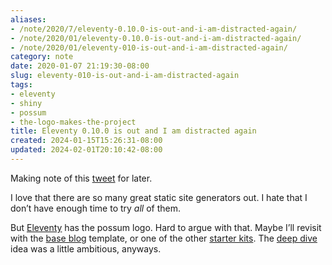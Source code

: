 ```yaml
---
aliases:
- /note/2020/7/eleventy-0.10.0-is-out-and-i-am-distracted-again/
- /note/2020/01/eleventy-0.10.0-is-out-and-i-am-distracted-again/
- /note/2020/01/eleventy-010-is-out-and-i-am-distracted-again/
category: note
date: 2020-01-07 21:19:30-08:00
slug: eleventy-010-is-out-and-i-am-distracted-again
tags:
- eleventy
- shiny
- possum
- the-logo-makes-the-project
title: Eleventy 0.10.0 is out and I am distracted again
created: 2024-01-15T15:26:31-08:00
updated: 2024-02-01T20:10:42-08:00
---
```


Making note of this [tweet](https://twitter.com/eleven_ty/status/1214681563507699713) for later.

I love that there are so many great static site generators out. I hate that I don’t have enough time to try *all* of them.

But [Eleventy](../../../card/Eleventy.md) has the possum logo. Hard to argue with that. Maybe I’ll revisit with the [base blog](https://github.com/11ty/eleventy-base-blog) template, or one of the other [starter kits](https://www.11ty.dev/docs/starter/). The [deep dive](../../2019/04/eleventy.md) idea was a little ambitious, anyways.
